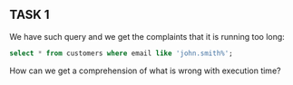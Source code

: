 ## TASK 1
We have such query and we get the complaints that it is running too long:
```sql
select * from customers where email like 'john.smith%';
```
How can we get a comprehension of what is wrong with execution time?
